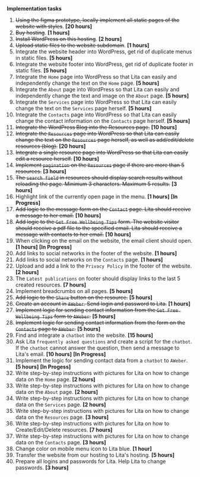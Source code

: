 **Implementation tasks**

1. ~~Using the figma prototype, locally implement all static pages of the website with styles~~. **[20 hours]**
2. ~~Buy hosting~~. **[1 hours]**
3. ~~Install WordPress on this hosting~~. **[2 hours]**
4. ~~Upload static files to the website subdomain~~. **[1 hours]**
5. Integrate the website header into WordPress, get rid of duplicate menus in static files. **[5 hours]**
6. Integrate the website footer into WordPress, get rid of duplicate footer in static files. **[5 hours]**
7. Integrate the `Home` page into WordPress so that Lita can easily and independently change the text on the `Home` page. **[5 hours]**
8. Integrate the `About` page into WordPress so that Lita can easily and independently change the text and image on the `About` page. **[5 hours]**
9. Integrate the `Services` page into WordPress so that Lita can easily change the text on the `Services` page herself. **[5 hours]**
10. Integrate the `Contacts` page into WordPress so that Lita can easily change the contact information on the `Contacts` page herself. **[5 hours]**
11. ~~Integrate the WordPress Blog into the Resources page.~~ **[10 hours]**
12. ~~Integrate the `Resources` page into WordPress so that Lita can easily change the text on the `Resources` page herself, as well as add/edit/delete resources (blog).~~ **[20 hours]**
13. ~~Integrate a single resource page into WordPress so that Lita can easily edit a resource herself.~~ **[10 hours]**
14. ~~Implement `pagination` on the `Resources` page if there are more than 5 resources.~~ **[3 hours]**
15. ~~The `search field` in resources should display search results without reloading the page. Minimum 3 characters. Maximum 5 results.~~ **[3 hours]**
16. Highlight link of the currently open page in the menu. **[1 hours]** **[In Progress]**
17. ~~Add logic to the message form on the `Contact` page. Lita should receive a message to her email.~~ **[10 hours]**
18. ~~Add logic to the `Get Free Wellbeing Tips` form. The website visitor should receive a pdf file to the specified email. Lita should receive a message with contacts to her email.~~ **[10 hours]**
19. When clicking on the email on the website, the email client should open. **[1 hours]** **[In Progress]**
20. Add links to social networks in the footer of the website. **[1 hours]**
21. Add links to social networks on the `Contacts` page. **[1 hours]**
22. Upload and add a link to the `Privacy Policy` in the footer of the website. **[2 hours]**
23. The `Latest publications` on footer should display links to the last 5 created resources. **[7 hours]**
24. Implement breadcrumbs on all pages. **[5 hours]**
25. ~~Add logic to the `Share` button on the resource.~~ **[5 hours]**
26. ~~Create an account in `AWeber`. Send login and password to Lita.~~ **[1 hours]**
27. ~~Implement logic for sending contact information from the `Get Free Wellbeing Tips` form to `AWeber`.~~ **[5 hours]**
28. ~~Implement logic for sending contact information from the form on the `Contacts` page to `AWeber`.~~ **[5 hours]**
29. Find and integrate a `chatbot` into the website. **[15 hours]**
30. Ask Lita `frequently asked questions` and create a script for the `chatbot`. If the `chatbot` cannot answer the question, then send a message to Lita's email. **[10 hours]** **[In Progress]**
31. Implement the logic for sending contact data from a `chatbot` to `AWeber`. **[5 hours]** **[In Progess]**
32. Write step-by-step instructions with pictures for Lita on how to change data on the `Home` page. **[2 hours]**
33. Write step-by-step instructions with pictures for Lita on how to change data on the `About` page. **[2 hours]**
34. Write step-by-step instructions with pictures for Lita on how to change data on the `Services` page. **[2 hours]**
35. Write step-by-step instructions with pictures for Lita on how to change data on the `Resources` page. **[3 hours]**
36. Write step-by-step instructions with pictures for Lita on how to Create/Edit/Delete resources. **[7 hours]**
37. Write step-by-step instructions with pictures for Lita on how to change data on the `Contacts` page. **[3 hours]**
38. Change color on mobile menu icon to Lita blue. **[1 hour]**
39. Transfer the website from our hosting to Lita's hosting. **[5 hours]**
40. Prepare all logins and passwords for Lita. Help Lita to change passwords. **[3 hours]**

